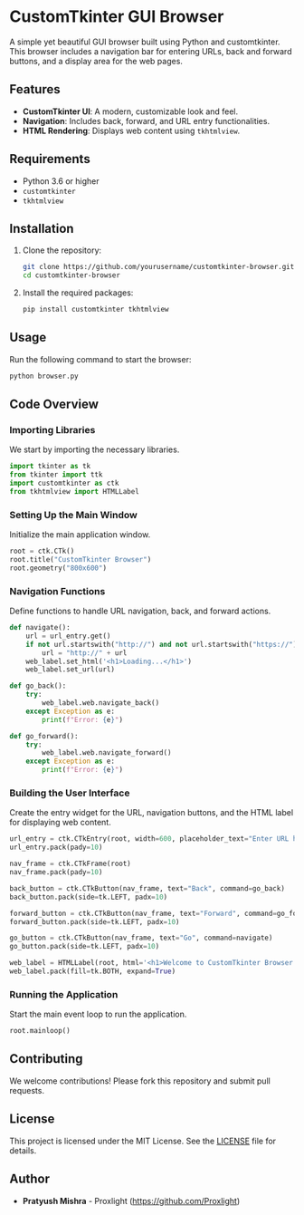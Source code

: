# CustomTkinter GUI Browser

A simple yet beautiful GUI browser built using Python and customtkinter. This browser includes a navigation bar for entering URLs, back and forward buttons, and a display area for the web pages.

## Features

- **CustomTkinter UI**: A modern, customizable look and feel.
- **Navigation**: Includes back, forward, and URL entry functionalities.
- **HTML Rendering**: Displays web content using `tkhtmlview`.

## Requirements

- Python 3.6 or higher
- `customtkinter`
- `tkhtmlview`

## Installation

1. Clone the repository:

    ```bash
    git clone https://github.com/yourusername/customtkinter-browser.git
    cd customtkinter-browser
    ```

2. Install the required packages:

    ```bash
    pip install customtkinter tkhtmlview
    ```

## Usage

Run the following command to start the browser:

```bash
python browser.py
```

## Code Overview

### Importing Libraries

We start by importing the necessary libraries.

```python
import tkinter as tk
from tkinter import ttk
import customtkinter as ctk
from tkhtmlview import HTMLLabel
```

### Setting Up the Main Window

Initialize the main application window.

```python
root = ctk.CTk()
root.title("CustomTkinter Browser")
root.geometry("800x600")
```

### Navigation Functions

Define functions to handle URL navigation, back, and forward actions.

```python
def navigate():
    url = url_entry.get()
    if not url.startswith("http://") and not url.startswith("https://"):
        url = "http://" + url
    web_label.set_html('<h1>Loading...</h1>')
    web_label.set_url(url)

def go_back():
    try:
        web_label.web.navigate_back()
    except Exception as e:
        print(f"Error: {e}")

def go_forward():
    try:
        web_label.web.navigate_forward()
    except Exception as e:
        print(f"Error: {e}")
```

### Building the User Interface

Create the entry widget for the URL, navigation buttons, and the HTML label for displaying web content.

```python
url_entry = ctk.CTkEntry(root, width=600, placeholder_text="Enter URL here")
url_entry.pack(pady=10)

nav_frame = ctk.CTkFrame(root)
nav_frame.pack(pady=10)

back_button = ctk.CTkButton(nav_frame, text="Back", command=go_back)
back_button.pack(side=tk.LEFT, padx=10)

forward_button = ctk.CTkButton(nav_frame, text="Forward", command=go_forward)
forward_button.pack(side=tk.LEFT, padx=10)

go_button = ctk.CTkButton(nav_frame, text="Go", command=navigate)
go_button.pack(side=tk.LEFT, padx=10)

web_label = HTMLLabel(root, html='<h1>Welcome to CustomTkinter Browser!</h1>')
web_label.pack(fill=tk.BOTH, expand=True)
```

### Running the Application

Start the main event loop to run the application.

```python
root.mainloop()
```

## Contributing

We welcome contributions! Please fork this repository and submit pull requests.

## License

This project is licensed under the MIT License. See the [LICENSE](LICENSE) file for details.

## Author

- **Pratyush Mishra** - Proxlight (https://github.com/Proxlight)
